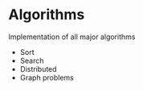 Algorithms
==========

Implementation of all major algorithms

- Sort
- Search
- Distributed
- Graph problems

